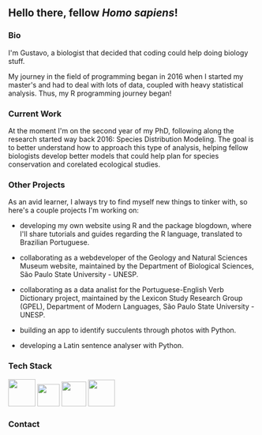 ## Hello there, fellow *Homo sapiens*! 

### Bio

I'm Gustavo, a biologist that decided that coding could help doing biology stuff. 

My journey in the field of programming began in 2016 when I started my master's and had to deal with lots of data, coupled with heavy statistical analysis. Thus, my R programming journey began! 

### Current Work

At the moment I'm on the second year of my PhD, following along the research started way back 2016: Species Distribution Modeling. The goal is to better understand how to approach this type of analysis, helping fellow biologists develop better models that could help plan for species conservation and corelated ecological studies.

### Other Projects

As an avid learner, I always try to find myself new things to tinker with, so here's a couple projects I'm working on:

- developing my own website using R and the package blogdown, where I'll share tutorials and guides regarding the R language, translated to Brazilian Portuguese.

- collaborating as a webdeveloper of the Geology and Natural Sciences Museum website, maintained by the Department of Biological Sciences, São Paulo State University - UNESP.

- collaborating as a data analist for the Portuguese-English Verb Dictionary project, maintained by the Lexicon Study Research Group (GPEL), Department of Modern Languages, São Paulo State University - UNESP.

- building an app to identify succulents through photos with Python.

- developing a Latin sentence analyser with Python.

### Tech Stack
<code><a href="https://www.r-project.org" target="_blank"><img height="55" src="https://www.vectorlogo.zone/logos/r-project/r-project-icon.svg"></a></code>
<code><a href="https://www.python.org" target="_blank"><img height="45" src="https://www.vectorlogo.zone/logos/python/python-icon.svg"></a></code>
<code><a href="https://www.w3.org/html/" target="_blank"><img height="50" src="https://cdn.worldvectorlogo.com/logos/html-5.svg"></a></code>
<code><a href="https://www.w3.org/Style/CSS/Overview.en.html" target="_blank"><img height="54" src="https://cdn.worldvectorlogo.com/logos/css3.svg"></a></code>

### Contact 


